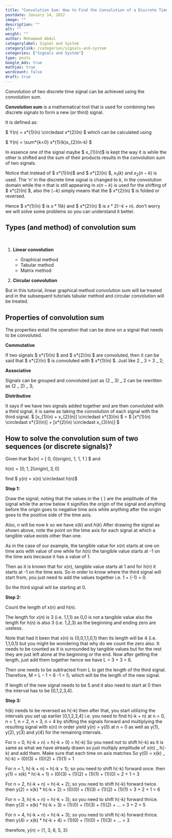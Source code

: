 ```yaml
---
title: "Convolution Sum: How to Find the Convolution of a Discrete Time Signals with Solved Example"
postdate: January 14, 2022
image: ""
description: ""
alt: ""
weight: ""
author: Mohammad Abdul
categorylabel: Signal and System
categorylink: /categories/signals-and-system
categories: ["Signals and System"]
type: posts
Google_Ads: true
mathjax: true
wordcount: false
draft: true
---
```


Convolution of two discrete time signal can be achieved using the convolution sum.

**Convolution sum** is a mathematical tool that is used for combining two discrete signals to form a new (or third) signal.

It is defined as:

$ Y(n) = x*{1}(n) \circledast x*{2}(n) $ which can be calculated using

$ Y(n) = \sum*{k=0} x*{1}(k)x\_{2}(n-k) $

In essence one of the signal maybe $ x\_{1}(n)$ is kept the way it is while the other is shifted and the sum of their products results in the convolution sum of two signals.

Notice that instead of $ x*{1}(n)$ and $ x*{2}(n) $, $x_{1}(k)$ and $x_{2}(n-k)$ is used. The $‘n‘$ in the discrete time signal is changed to $k$, in the convolution domain while the n that is still appearing in $x(n-k)$ is used for the shifting of $ x*{2}(n) $, also the $(-k)$ simply means that the $ x*{2}(n) $ is folded or reversed.

Hence $ x*{1}(n) $ is $x*{1}(k)$ and $ x*{2}(n) $ is $x*{2}(-k + n)$. don’t worry we will solve some problems so you can understand it better.

## Types (and method) of convolution sum

<br>

1.  **Linear convolution**

    <ul class="ul-in-post">
    <li>Graphical method</li>
    <li>Tabular method</li>
    <li>Matrix method</li>
    </ul>

2.  **Circular convolution**
    <br>

But in this tutorial, linear graphical method convolution sum will be treated and in the subsequent tutorials tabular method and circular convolution will be treated.

## Properties of convolution sum

The properties entail the operation that can be done on a signal that needs to be convoluted.

**Commutative**
<br>

If two signals $ x*{1}(n) $ and $ x*{2}(n) $ are convoluted, then it can be said that $ x*{2}(n) $ is convoluted with $ x*{1}(n) $. Just like 2 _ 3 = 3 _ 2;

**Associative**
<br>

Signals can be grouped and convoluted just as (2 _ 3) _ 2 can be rewritten as (2 _ 2) _ 3;

**Distributive**
<br>

It says if we have two signals added together and are then convoluted with a third signal, it is same as taking the convolution of each signal with the third signal. $ [x_{1}(n) + x_{2}(n)] \circledast x*{3}(n) $ = $ [x*{1}(n) \circledast x*{3}(n)] + [x*{2}(n) \circledast x\_{3}(n)] $

## How to solve the convolution sum of two sequences (or discrete signals)?

Given that $x(n) = [ 0, 0(origin), 1, 1, 1 ] $ and

$h(n) = [ 0, 1, 2(origin), 3, 0 ]$

find $ y(n) = x(n) \circledast h(n)$

**Step 1:**
<br>

Draw the signal; noting that the values in the { } are the amplitude of the signal while the arrow below it signifies the origin of the signal and anything before the origin goes to negative time axis while anything after the origin goes to the positive side of the time axis.

Also, $n$ will be now $k$ so we have $x(k)$ and $h(k)$
After drawing the signal as shown above, note the point on the time axis for each signal at which a tangible value exists other than one.

As in the case of our example, the tangible value for $x(n)$ starts at one on time axis with value of one while for $h(n)$ the tangible value starts at -1 on the time axis because it has a value of 1.

Then as it is known that for x(n), tangible value starts at 1 and for h(n) it starts at -1 on the time axis. So in order to know where the third signal will start from, you just need to add the values together i.e. 1 + (-1) = 0.

So the third signal will be starting at 0.

**Step 2:**
<br>

Count the length of x(n) and h(n).

The length for $x(n)$ is 3 (i.e. 1,1,1) as 0,0 is not a tangible value also the length for h(n) is also 3 (i.e. 1,2,3) as the beginning and ending zero are useless.

Note that had it been that x(n) is {0,0,1,1,0,1} then its length will be 4 (i.e. 1,1,0,1) but you might be wondering that why do we count the zero also. It needs to be counted as it is surrounded by tangible values but for the rest they are just left alone at the beginning or the end.
Now after getting the length, just add them together hence we have L = 3 + 3 = 6.

Then one needs to be subtracted from L to get the length of the third signal. Therefore, M = L – 1 = 6 -1 = 5; which will be the length of the new signal.

If length of the new signal needs to be 5 and it also need to start at 0 then the interval has to be [0,1,2,3,4].

**Step 3:**
<br>

h(k) needs to be reversed as h(-k) then after that, you start utilizing the intervals you set up earlier [0,1,2,3,4] i.e. you need to find h(-k + n) at n = 0, n = 1, n = 2, n = 3, n = 4 by shifting the signals forward and multiplying the resulting signal with x(n) in order yield y(n) = y(0) at n = 0 as well as y(1), y(2), y(3) and y(4) for the remaining intervals.

For n = 0, h(-k + n) = h(-k + 0) = h(-k)
So you need not to shift h(-k) as it is same as what we have already drawn so just multiply amplitude of x(n) \_ h(-k) and add them. Make sure that each time on axis matches
So y(0) = x(k) \_ h(-k) = (0)(3) + (0)(2) + (1)(1) = 1

For n = 1, h(-k + n) = h(-k + 1); so you need to shift h(-k) forward once.
then y(1) = x(k) \* h(-k + 1) = (0)(3) + (1)(2) + (1)(1) + (1)(0) = 2 + 1 = 3

For n = 2, h(-k + n) = h(-k + 2); so you need to shift h(-k) forward twice.
then y(2) = x(k) \* h(-k + 2) = (0)(0) + (1)(3) + (1)(2) + (1)(1) = 3 + 2 + 1 = 6

For n = 3, h(-k + n) = h(-k + 3); so you need to shift h(-k) forward thrice.
then y(3) = x(k) \* h(-k + 3) = (1)(0) + (1)(3) + (1)(2) + … = 3 + 2 = 5

For n = 4, h(-k + n) = h(-k + 3); so you need to shift h(-k) forward thrice.
then y(4) = x(k) \* h(-k + 4) = (1)(0) + (1)(0) + (1)(3) + … = 3

therefore, y(n) = {1, 3, 6, 5, 3}
